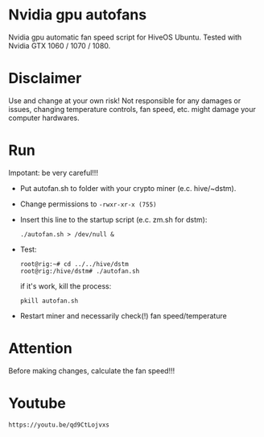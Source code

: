 # Nvidia gpu autofans
Nvidia gpu automatic fan speed script for HiveOS Ubuntu. Tested with Nvidia GTX 1060 / 1070 / 1080.

# Disclaimer
Use and change at your own risk! Not responsible for any damages or issues, changing temperature controls, fan speed, etc. might damage your computer hardwares.

# Run
Impotant: be very careful!!!

 - Put autofan.sh to folder with your crypto miner (e.c. hive/~dstm). 
 - Change permissions to ```-rwxr-xr-x (755)```
 - Insert this line to the startup script (e.c. zm.sh for dstm):
     ```
     ./autofan.sh > /dev/null &
     ```
 - Test: 
      ```
     root@rig:~# cd ../../hive/dstm
     root@rig:/hive/dstm# ./autofan.sh
     ```
     if it's work, kill the process:
          
    ```      
    pkill autofan.sh
    ```
  - Restart miner and necessarily check(!) fan speed/temperature
  
# Attention
Before making changes, calculate the fan speed!!!

# Youtube
    https://youtu.be/qd9CtLojvxs
